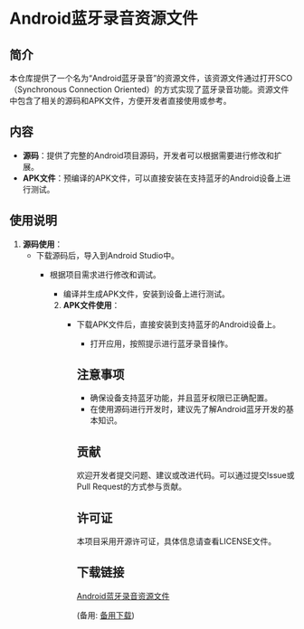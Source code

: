 # Android蓝牙录音资源文件

## 简介

本仓库提供了一个名为“Android蓝牙录音”的资源文件，该资源文件通过打开SCO（Synchronous Connection Oriented）的方式实现了蓝牙录音功能。资源文件中包含了相关的源码和APK文件，方便开发者直接使用或参考。

## 内容

- **源码**：提供了完整的Android项目源码，开发者可以根据需要进行修改和扩展。
- **APK文件**：预编译的APK文件，可以直接安装在支持蓝牙的Android设备上进行测试。

## 使用说明

1. **源码使用**：
   - 下载源码后，导入到Android Studio中。
      - 根据项目需求进行修改和调试。
         - 编译并生成APK文件，安装到设备上进行测试。

         2. **APK文件使用**：
            - 下载APK文件后，直接安装到支持蓝牙的Android设备上。
               - 打开应用，按照提示进行蓝牙录音操作。

               ## 注意事项

               - 确保设备支持蓝牙功能，并且蓝牙权限已正确配置。
               - 在使用源码进行开发时，建议先了解Android蓝牙开发的基本知识。

               ## 贡献

               欢迎开发者提交问题、建议或改进代码。可以通过提交Issue或Pull Request的方式参与贡献。

               ## 许可证

               本项目采用开源许可证，具体信息请查看LICENSE文件。

               ## 下载链接
               [Android蓝牙录音资源文件](https://pan.quark.cn/s/135c7d5684bc) 

               (备用: [备用下载](https://pan.baidu.com/s/1VtXONsgiBUdEYcuGZQvE7w?pwd=1234))

